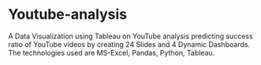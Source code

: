 # Youtube-analysis
A Data Visualization using Tableau on YouTube analysis predicting success ratio of YouTube videos by creating 24 Slides and 4 Dynamic Dashboards. The technologies used are MS-Excel, Pandas, Python, Tableau.
